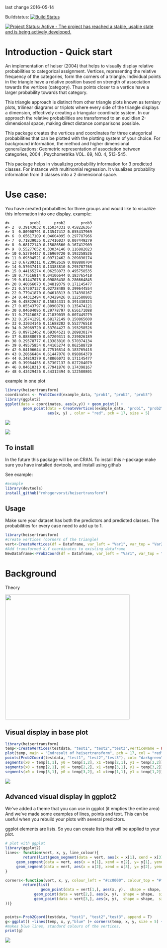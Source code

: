 <!-- README.md is generated from README.Rmd. Please edit that file -->
last change 2016-05-14

Buildstatus: [![Build Status](https://travis-ci.org/RMHogervorst/heisertransform.svg?branch=develop)](https://travis-ci.org/RMHogervorst/heisertransform)

[![Project Status: Active - The project has reached a stable, usable state and is being actively developed.](http://www.repostatus.org/badges/latest/active.svg)](http://www.repostatus.org/#active)

Introduction - Quick start
==========================

An implementation of heiser (2004) that helps to visually display relative probabilities to categorical assignment. Vertices, representing the relative frequency of the categories, form the corners of a triangle. Individual points in the triangle have a relative position based on strength of association towards the vertices (category). Thus points closer to a vertice have a larger probability towards that category.

This triangle approach is distinct from other triangle plots known as terniary plots, trilinear diagrams or triplots where every side of the triangle displays a dimension, effectively creating a triangular coordinate system. In our approach the relative probabilities are transformed to an euclidian 2-dimensional space, making direct distance comparisons possible.

This package creates the vertices and coordinates for three categorical probabilities that can be plotted with the plotting system of your choice. For background information, the method and higher dimensional generalizations: Geometric representation of association between categories, 2004 , Psychometrika VOL. 69, NO. 4, 513-545.

This package helps in visualizing probability information for 3 predicted classes. For instance with multinomial regression. It visualizes probability information from 3 classes into a 2 dimensional space.

Use case:
=========

You have created probabilties for three groups and would like to visualize this information into one display. example:

    #>         prob1      prob2       prob3
    #> 2  0.39143032 0.15034331 0.458226367
    #> 3  0.80908791 0.13547412 0.055437969
    #> 6  0.65617109 0.04604095 0.297787966
    #> 7  0.71839035 0.27416037 0.007449279
    #> 8  0.68172149 0.15086560 0.167412909
    #> 9  0.55277652 0.33034146 0.116882023
    #> 10 0.53704427 0.26969720 0.193258526
    #> 11 0.69304521 0.09712462 0.209830174
    #> 13 0.67209311 0.23902619 0.088880704
    #> 14 0.57037413 0.13383810 0.295787768
    #> 15 0.44165274 0.06258873 0.495758535
    #> 18 0.77516814 0.04106644 0.183765418
    #> 19 0.61447078 0.09886438 0.286664845
    #> 20 0.48066073 0.34819379 0.171145477
    #> 21 0.57307137 0.02728408 0.399644554
    #> 22 0.77941870 0.04618313 0.174398167
    #> 24 0.44312494 0.43429426 0.122580801
    #> 26 0.45822637 0.15034331 0.391430323
    #> 27 0.05543797 0.80908791 0.135474121
    #> 30 0.04604095 0.29778797 0.656171088
    #> 31 0.27416037 0.71839035 0.007449279
    #> 32 0.16741291 0.68172149 0.150865600
    #> 33 0.33034146 0.11688202 0.552776518
    #> 34 0.26969720 0.53704427 0.193258526
    #> 35 0.09712462 0.69304521 0.209830174
    #> 37 0.08888070 0.67209311 0.239026189
    #> 38 0.29578777 0.13383810 0.570374134
    #> 39 0.49575854 0.44165274 0.062588729
    #> 42 0.04106644 0.77516814 0.183765418
    #> 43 0.28666484 0.61447078 0.098864379
    #> 44 0.34819379 0.48066073 0.171145477
    #> 45 0.39964455 0.57307137 0.027284079
    #> 46 0.04618313 0.77941870 0.174398167
    #> 48 0.43429426 0.44312494 0.122580801

example in one plot

``` r
library(heisertransform)
coordinates <- Prob2Coord(example_data, "prob1", "prob2", "prob3")
library(ggplot2)
ggplot(data = coordinates, aes(x,y)) + geom_point() + 
        geom_point(data = CreateVertices(example_data, "prob1", "prob2", "prob3"), 
                   aes(x, y) , color = "red", pch = 17, size = 5)
```

![](README-display%20of%20variables-1.png)<!-- -->

![](README-example%20lines%20points%20texts-1.png)

To install
----------

In the future this package will be on CRAN. To install this r-package make sure you have installed devtools, and install using github

See example:

``` r
#example
library(devtools)
install_github("rmhogervorst/heisertransform")
```

Usage
-----

Make sure your dataset has both the predictors and predicted classes. The probabilities for every case need to add up to 1.

``` r
library(heisertransform)
#create vertices (corners of the triangle)
vert<-CreateVertices(df = Dataframe, var_left = "Var1", var_top = "Var2",var_right = "Var3", verticeName = T)
#Add transformed X,Y coordinates to existing dataframe
NewDataframe<-Prob2Coord(df = Dataframe, var_left = "Var1", var_top = "Var2",var_right = "Var3", append = T)
```

Background
==========

Theory

<img src="NOTINPACKAGE/files/triangle_movement.gif" height="400px" width="400px" />

Visual display in base plot
---------------------------

``` r
library(heisertransform)
temp<-CreateVertices(testdata, "test1", "test2","test3",verticeName = FALSE)
plot(temp, main = "Endresult of heisertransform", pch = 17, col = "red")
points(Prob2Coord(testdata, "test1", "test2","test3"), col= "darkgreen", pch = 19)
segments(x0 = temp[1,1], y0 = temp[1,2], x1 =temp[2,1], y1 = temp[2,2])
segments(x0 = temp[2,1], y0 = temp[2,2], x1 =temp[3,1], y1 = temp[3,2])
segments(x0 = temp[3,1], y0 = temp[3,2], x1 =temp[1,1], y1 = temp[1,2])
```

![](README-unnamed-chunk-2-1.png)<!-- -->

Advanced visual display in ggplot2
----------------------------------

We've added a theme that you can use in ggplot (it empties the entire area) And we've made some examples of lines, points and text. This can be useful when you rebuild your plots with several predictors.

ggplot elements are lists. So you can create lists that will be applied to your plot.

``` r
# plot with ggplot
library(ggplot2)
lines<- function(vert, x, y, line_colour){
        return(list(geom_segment(data = vert, aes(x = x[1], xend = x[3], y= y[1], yend= y[3]), colour = line_colour ),
     geom_segment(data = vert, aes(x = x[1], xend = x[2], y= y[1], yend= y[2]), colour = line_colour ), #left to up
     geom_segment(data = vert, aes(x = x[2], xend = x[3], y= y[2], yend= y[3]), colour = line_colour )) )#right to up
}

corners<-function(vert, x, y, colour_left = "#cc0000", colour_top = "#ffca00", colour_right = "#00b300", shape = 17, size = 5, stroke = 2){
        return(list(
                geom_point(data = vert[1,], aes(x, y),  shape = shape,  size = size, stroke = stroke, colour = colour_left),
             geom_point(data = vert[2,], aes(x, y),  shape = shape,  size = size, stroke = stroke, colour = colour_top),
             geom_point(data = vert[3,], aes(x, y),  shape = shape,  size = size, stroke = stroke, colour = colour_right)
))}


points<-Prob2Coord(testdata, "test1", "test2","test3", append = T)
g<-ggplot() +lines(temp, x, y,"blue" )+ corners(temp, x, y, size = 5) + geom_point(data =points, aes(x,y, colour = cat)) + theme_minimal()
#makes blue lines, standard colours of the vertices.
print(g)
```

![](README-example%20lines%20points%20texts-1.png)<!-- -->
